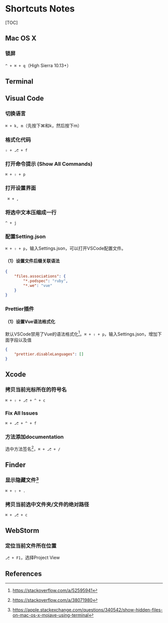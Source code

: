 # Shortcuts Notes

[TOC]


## Mac OS X

### 锁屏

`^ + ⌘ + q`（High Sierra 10.13+）



## Terminal




## Visual Code

### 切换语言

`⌘ + k, m`（先按下⌘和k，然后按下m）



### 格式化代码

`⇧ + ⎇ + f`



### 打开命令提示 (Show All Commands)

`⌘ + ⇧ + p`



### 打开设置界面

` ⌘ + ,`



### 将选中文本压缩成一行

`^ + j`



### 配置Setting.json

`⌘ + ⇧ + p`，输入Settings.json，可以打开VSCode配置文件。



#### （1）设置文件后缀关联语法

```json
{
    "files.associations": {
        "*.podspec": "ruby",
        "*.we": "vue"
    }
}
```



### Prettier插件

#### （1）设置Vue语法格式化

默认VSCode禁用了Vue的语法格式化[^2]。`⌘ + ⇧ + p`，输入Settings.json，增加下面字段以及值

```json
{
    "prettier.disableLanguages": []
}
```



## Xcode

### 拷贝当前光标所在的符号名

`⌘ + ⇧ + ⎇ + ^ + c`



### Fix All Issues

`⌘ + ⎇ + ^ + f`



### 方法添加documentation

选中方法签名[^5]，`⌘ + ⎇ + /`





## Finder

### 显示隐藏文件[^3]

`⌘ + ⇧ + .`



### 拷贝当前选中文件夹/文件的绝对路径

`⌘ + ⎇ + c`



## WebStorm

### 定位当前文件所在位置

`⎇ + F1`，选择Project View





References
--
[^1]:https://mjtsai.com/blog/2016/08/16/xcodes-copy-qualified-symbol-name-command/
[^2]:https://stackoverflow.com/a/52595941

[^3]:https://apple.stackexchange.com/questions/340542/show-hidden-files-on-mac-os-x-mojave-using-terminal

[^4]:https://stackoverflow.com/questions/1086041/locate-current-file-in-intellij

[^5]:https://stackoverflow.com/a/38071980



